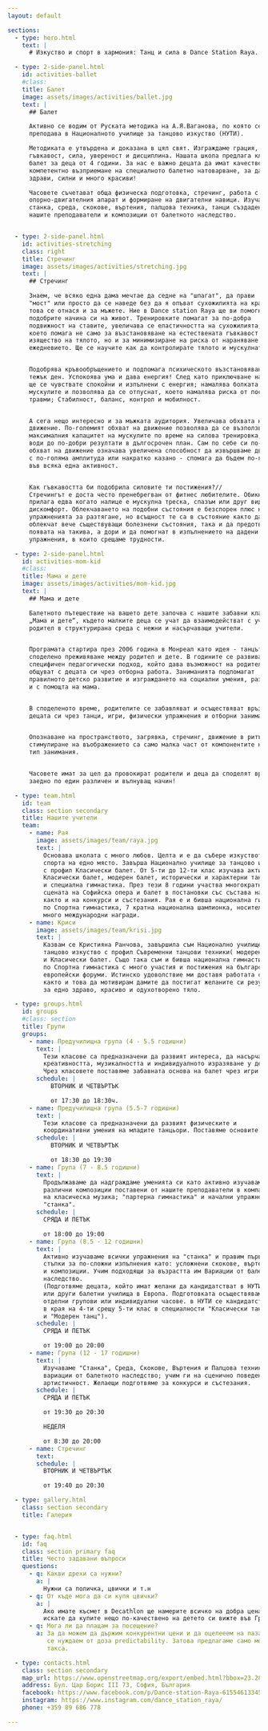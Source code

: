 ```yaml
---
layout: default

sections:
  - type: hero.html
    text: |
      # Изкуство и спорт в хармония: Танц и сила в Dance Station Raya.

  - type: 2-side-panel.html
    id: activities-ballet
    #class:
    title: Балет
    image: assets/images/activities/ballet.jpg
    text: |
      ## Балет

      Активно се водим от Руската методика на А.Я.Ваганова, по която се
      преподава в Националното училище за танцово изкуство (НУТИ).

      Методиката е утвърдена и доказана в цял свят. Изграждаме грация,
      гъвкавост, сила, увереност и дисциплина. Нашата школа предлага класически
      балет за деца от 4 години. За нас е важно децата да имат качествено и
      компетентно възприемане на специалното балетно натоварване, за да са
      здрави, силни и много красиви!

      Часовете съчетават обща физическа подготовка, стречинг, работа с
      опорно-двигателния апарат и формиране на двигателни навици. Изучаваме
      станка, среда, скокове, въртения, палцова техника, танци създадени от
      нашите преподаватели и композиции от балетното наследство.


  - type: 2-side-panel.html
    id: activities-stretching
    class: right
    title: Стречинг
    image: assets/images/activities/stretching.jpg
    text: |
      ## Стречинг

      Знаем, че всяко една дама мечтае да седне на "шпагат", да прави
      "мост" или просто да се наведе без да я опъват сухожилията на краката, а
      това се отнася и за мъжете. Ние в Dance station Raya ще ви помогнем да
      подобрите начина си на живот. Тренировките помагат за по-добра
      подвижност на ставите, увеличава се еластичността на сухожилията,
      което помага не само за възстановяване на естествената гъвкавост и
      изящество на тялото, но и за минимизиране на риска от нараняване в
      ежедневието. Ще се научите как да контролирате тялото и мускулната си сила.


      Подобрява кръвообръщението и подпомага психическото възстановяване след
      тежък ден. Успокоява ума и дава енергия! След като приключване на часа,
      ще се чувствате спокойни и изпълнени с енергия; намалява болката в
      мускулите и позволява да се отпуснат, което намалява риска от последващи
      травми; Стабилност, баланс, контрол и мобилност.


      А сега нещо интересно и за мъжката аудитория. Увеличава обхвата на
      движение. По-големият обхват на движение позволява да се възползвате от
      максималния капацитет на мускулите по време на силова тренировка, което
      води до по-добри резултати в дългосрочен план. Сам по себе си по-големият
      обхват на движение означава увеличена способност да извършваме движения
      с по-голяма амплитуда или накратко казано - спомага да бъдем по-гъвкави
      във всяка една активност.


      Как гъвкавостта би подобрила силовите ти постижения?//
      Стречингът е доста често пренебрегван от фитнес любителите. Обикновено се
      прилага едва когато налице е мускулна треска, спазъм или друг вид мускулен
      дискомфорт. Облекчаването на подобни състояния е безспорен плюс на
      упражненията за разтягане, но всъщност те са в състояние както да
      облекчат вече съществуващи болезнени състояния, така и да предотвратят
      появата на такива, а дори и да помогнат в изпълнението на дадени фитнес
      упражнения, в които срещаме трудности.

  - type: 2-side-panel.html
    id: activities-mom-kid
    #class:
    title: Мама и дете
    image: assets/images/activities/mom-kid.jpg
    text: |
      ## Мама и дете

      Балетното пътешествие на вашето дете започва с нашите забавни класове
      „Мама и дете“, където малките деца се учат да взаимодействат с учител и
      родител в структурирана среда с нежни и насърчаващи учители.


      Програмата стартира през 2006 година в Монреал като идея - танцът,
      споделено преживяване между родител и дете. В годините се развива
      специфичен педагогически подход, който дава възможност на родителите да
      общуват с децата си чрез отборна работа. Заниманията подпомагат
      правилното детско развитие и изграждането на социални умения, разбира се,
      и с помощта на мама.


      В споделеното време, родителите се забавляват и осъществяват връзка с
      децата си чрез танци, игри, физически упражнения и отборни занимания.


      Опознаване на пространството, загрявка, стречинг, движение в ритъм и
      стимулиране на въображението са само малка част от компонентите на този
      тип занимания.


      Часовете имат за цел да провокират родители и деца да споделят време
      заедно по един различен и вълнуващ начин!

  - type: team.html
    id: team
    class: section secondary
    title: Нашите учители
    team:
      - name: Рая
        image: assets/images/team/raya.jpg
        text: |
          Основава школата с много любов. Целта и е да събере изкуството и
          спорта на едно място. Завърша Национално училище за танцово изкуство
          с профил Класически балет. От 5-ти до 12-ти клас изучава активно
          Класически балет, модерен балет, исторически и характерни танци, както
          и специална гимнастика. През тези 8 години участва многократно на
          сцената на Софийска опера и балет в постановки със състава на операта,
          както и на конкурси и състезания. Рая е и бивша национална гимнастичка
          по Спортна гимнастика, 7 кратна национална шампионка, носител и на
          много международни награди.
      - name: Криси
        image: assets/images/team/krisi.jpg
        text: |
          Казвам се Кристияна Ранчова, завършила съм Национално училище за
          танцово изкуство с профил Съвременни танцови техники( модерен балет)
          и Класически балет. Също така съм и бивша национална гимнастичка
          по Спортна гимнастика с много участия и постижения на български и
          европейски форуми. Истинско удоволствие ми доставя работата с деца,
          както и това да мотивирам дамите да постигат желаните си резултати
          за едно здраво, красиво и одухотворено тяло.

  - type: groups.html
    id: groups
    #class: section
    title: Групи
    groups:
      - name: Предучилищна група (4 - 5.5 годишни)
        text: |
          Тези класове са предназначени да развият интереса, да насърчават
          креативността, музикалността и индивидуалното изразяване у децата.
          Чрез класовете поставяме забавната основа на балет чрез игри и танци.
        schedule: |
            ВТОРНИК И ЧЕТВЪРТЪК

            от 17:30 до 18:30ч.
      - name: Предучилищна група (5.5-7 годишни)
        text: |
          Тези класове са предназначени да развият физическите и
          координативни умения на младите танцьори. Поставяме основите.
        schedule: |
            ВТОРНИК И ЧЕТВЪРТЪК

            от 18:30 до 19:30
      - name: Група (7 - 8.5 годишни)
        text: |
          Продължаваме да надграждаме уменията си като активно изучаваме
          различни композиции поставени от нашите преподаватели в компанията
          на класическа музика; "партерна гимнастика" и начални упражнения на
          "станка".
        schedule: |
          СРЯДА И ПЕТЪК

          от 18:00 до 19:00
      - name: Група (8.5 - 12 годишни)
        text: |
          Активно изучаваме всички упражнения на "станка" и правим първи
          стъпки за по-сложни изпълнения като: усложнени скокове, въртения
          и композиции. Учим подходящи за възрастта им Вариации от балетното
          наследство.
          (Подготвяме децата, който имат желани да кандидатстват в НУТИ-София
          или други балетни училища в Европа. Подготовката осъществяваме в
          отделни групови или индивидуални часове. в НУТИ се кандидатства
          в края на 4-ти срещу 5-ти клас в специалности "Класически танц"
          и "Модерен танц").
        schedule: |
          СРЯДА И ПЕТЪК

          от 19:00 до 20:00
      - name: Група (12 - 17 годишни)
        text: |
          Изучаваме "Станка", Среда, Скокове, Въртения и Палцова техника; учим
          вариации от балетното наследство; учим ги на сценично поведение и
          артистичност. Желаещи подготвяме за конкурси и състезания.
        schedule: |
          СРЯДА И ПЕТЪК

          от 19:30 до 20:30

          НЕДЕЛЯ

          от 8:30 до 20:00
      - name: Стречинг
        text:
        schedule: |
          ВТОРНИК И ЧЕТВЪРТЪК

          от 19:40 до 20:30

  - type: gallery.html
    class: section secondary
    title: Галерия


  - type: faq.html
    id: faq
    class: section primary faq
    title: Често задавани въпроси
    questions:
      - q: Какви дрехи са нужни?
        a: |
          Нужни са поличка, цвички и т.н
      - q: От къде мога да си купя цвички?
        a: |
          Ако имате късмет в Decathlon ще намерите всичко на добра цена. Ако
          искате да купите нещо по-качествено на детето си вижте във Гришко.
      - q: Мога ли да плащам за посещение?
        a: За да можем да държим конкурентни цени и да оцелееем на пазара
           се нуждаем от доза predictability. Затова предлагаме само месечна
           такса.

  - type: contacts.html
    class: section secondary
    map_url: https://www.openstreetmap.org/export/embed.html?bbox=23.287349045276645%2C42.679933194608935%2C23.29027265310288%2C42.68122275902178&amp;layer=mapnik
    address: Бул. Цар Борис III 73, София, България
    facebook: https://www.facebook.com/p/Dance-station-Raya-61554613345260
    instagram: https://www.instagram.com/dance_station_raya/
    phone: +359 89 686 778

---
```

